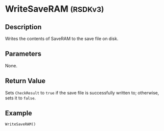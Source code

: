 # WriteSaveRAM <small>(RSDKv3)</small>

## Description
Writes the contents of SaveRAM to the save file on disk.

## Parameters
None.

## Return Value
Sets `CheckResult` to `true` if the save file is successfully written to; otherwise, sets it to `false`.

## Example
```
WriteSaveRAM()
```